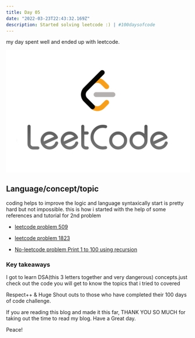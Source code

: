 ```yaml
---
title: Day 05
date: "2022-03-23T22:43:32.169Z"
description: Started solving leetcode :) | #100daysofcode
---
```


my day spent well and ended up with leetcode.

![coding](./leetcode.png)

## Language/concept/topic

coding helps to improve the logic and language syntaxically start is pretty hard but not impossible. this is how i started with the help of some references and tutorial for 2nd problem

- [leetcode problem 509](https://github.com/jay-2000/lip.py/blob/main/leetcode/509.py)

- [leetcode problem 1823](https://github.com/jay-2000/lip.py/blob/main/leetcode/1823.py)

- [No-leetcode problem Print 1 to 100 using recursion](https://github.com/jay-2000/lip.py/blob/main/leetcode/notleetcode.py)

### Key takeaways

I got to learn DSA(this 3 letters together and very dangerous) concepts.just check out the code you will get to know the topics that i tried to covered




Respect++ & Huge Shout outs to those who have completed their 100 days of code challenge.

If you are reading this blog and made it this far, THANK YOU SO MUCH for taking out the time to read my blog. Have a Great day.

Peace!